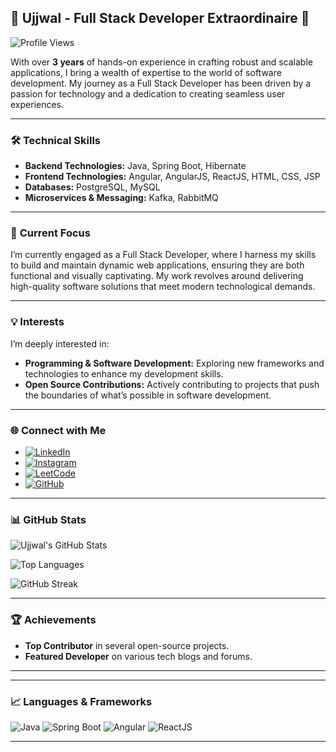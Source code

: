 ## 🌟 Ujjwal - Full Stack Developer Extraordinaire 🌟

![Profile Views](https://komarev.com/ghpvc/?username=ujjwalx0) <!-- Profile views badge -->

With over **3 years** of hands-on experience in crafting robust and scalable applications, I bring a wealth of expertise to the world of software development. My journey as a Full Stack Developer has been driven by a passion for technology and a dedication to creating seamless user experiences.

---

### 🛠️ **Technical Skills**

- **Backend Technologies:** Java, Spring Boot, Hibernate
- **Frontend Technologies:** Angular, AngularJS, ReactJS, HTML, CSS, JSP
- **Databases:** PostgreSQL, MySQL
- **Microservices & Messaging:** Kafka, RabbitMQ

---

### 🚀 **Current Focus**

I’m currently engaged as a Full Stack Developer, where I harness my skills to build and maintain dynamic web applications, ensuring they are both functional and visually captivating. My work revolves around delivering high-quality software solutions that meet modern technological demands.

---

### 💡 **Interests**

I’m deeply interested in:
- **Programming & Software Development:** Exploring new frameworks and technologies to enhance my development skills.
- **Open Source Contributions:** Actively contributing to projects that push the boundaries of what’s possible in software development.

---

### 🌐 **Connect with Me**

- [![LinkedIn](https://img.shields.io/badge/-LinkedIn-blue?style=flat&logo=linkedin&logoColor=white)](https://www.linkedin.com/in/ujjwal-93267019b/)
- [![Instagram](https://img.shields.io/badge/-Instagram-purple?style=flat&logo=instagram&logoColor=white)](https://www.instagram.com/_uzzwal)
- [![LeetCode](https://img.shields.io/badge/-LeetCode-orange?style=flat&logo=leetcode&logoColor=white)](https://leetcode.com/ujjwalx1)
- [![GitHub](https://img.shields.io/badge/-GitHub-black?style=flat&logo=github&logoColor=white)](https://github.com/ujjwalx0)

---

### 📊 **GitHub Stats**

![Ujjwal's GitHub Stats](https://github-readme-stats.vercel.app/api?username=ujjwalx0&show_icons=true&hide_title=true&hide_border=true&count_private=true&include_all_commits=true&theme=radical)

![Top Languages](https://github-readme-stats.vercel.app/api/top-langs/?username=ujjwalx0&layout=compact&hide_title=true&hide_border=true&theme=radical)

![GitHub Streak](https://github-readme-streak-stats.herokuapp.com/?user=ujjwalx0&hide_title=true&hide_border=true&theme=radical)

---

### 🏆 **Achievements**

- **Top Contributor** in several open-source projects.
- **Featured Developer** on various tech blogs and forums.

---


---

### 📈 **Languages & Frameworks**

![Java](https://img.shields.io/badge/Java-blue?style=for-the-badge&logo=java&logoColor=white)
![Spring Boot](https://img.shields.io/badge/Spring%20Boot-brightgreen?style=for-the-badge&logo=spring&logoColor=white)
![Angular](https://img.shields.io/badge/Angular-red?style=for-the-badge&logo=angular&logoColor=white)
![ReactJS](https://img.shields.io/badge/ReactJS-blue?style=for-the-badge&logo=react&logoColor=white)

---

